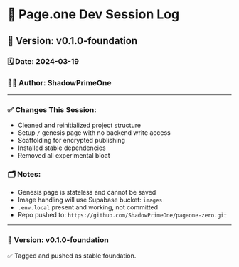 # 📝 Page.one Dev Session Log

## 📌 Version: v0.1.0-foundation
### 🗓️ Date: 2024-03-19
### 🧑‍💻 Author: ShadowPrimeOne
---

### ✅ Changes This Session:
- Cleaned and reinitialized project structure
- Setup `/` genesis page with no backend write access
- Scaffolding for encrypted publishing
- Installed stable dependencies
- Removed all experimental bloat

### 🗂️ Notes:
- Genesis page is stateless and cannot be saved
- Image handling will use Supabase bucket: `images`
- `.env.local` present and working, not committed
- Repo pushed to: `https://github.com/ShadowPrimeOne/pageone-zero.git`

---

### 📌 Version: v0.1.0-foundation
✅ Tagged and pushed as stable foundation. 